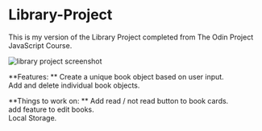 # Library-Project
This is my version of the Library Project completed from The Odin Project JavaScript Course.

![library project screenshot](https://github.com/PalmerCurrie/Library-Project/assets/129619038/6fb16d94-49c4-45c4-840a-0c8f1d7ec6d7)

**Features:   **
Create a unique book object based on user input.      
Add and delete individual book objects.     

**Things to work on:    **
Add read / not read button to book cards.   
add feature to edit books.    
Local Storage.    
